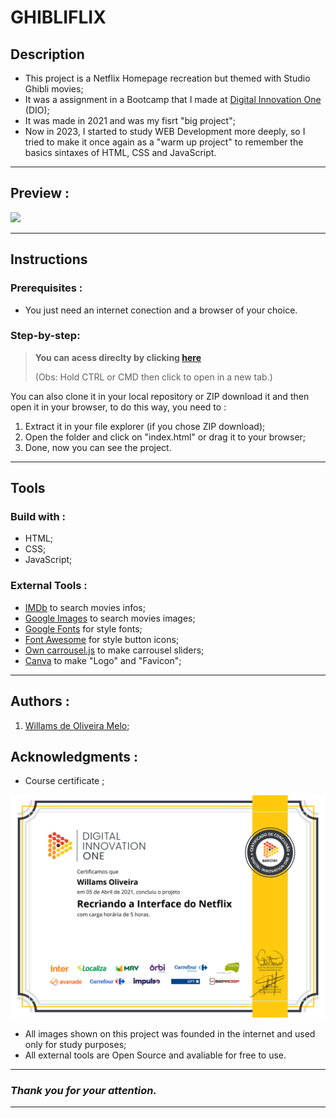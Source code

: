 # **GHIBLIFLIX**

## Description
- This project is a Netflix Homepage recreation but themed with Studio Ghibli movies;
- It was a assignment in a Bootcamp that I made at [Digital Innovation One](https://web.dio.me/home) (DIO);
- It was made in 2021 and was my fisrt "big project";
- Now in 2023, I started to study WEB Development more deeply, so I tried to make it once again as a "warm up project" to remember the basics sintaxes of HTML, CSS and JavaScript.
---
## Preview :
![](https://github.com/WillOliv/File-Storage/blob/main/README-Storage/Ghibliflix/willoliv.github.io_Ghibliflix_(3).png?raw=true)

---
## Instructions
### Prerequisites :
- You just need an internet conection and a browser of your choice.

### Step-by-step:
> **You can acess direclty by clicking [here](http://willoliv.github.io/Ghibliflix)** 
> 
> (Obs: Hold CTRL or CMD then click to open in a new tab.)

You can also clone it in your local repository or ZIP download it and then open it in your browser, to do this way, you need to :
1. Extract it in your file explorer (if you chose ZIP download);
2. Open the folder and click on "index.html" or drag it to your browser;
3. Done, now you can see the project.
---
## Tools
### Build with :

- HTML;
- CSS;
- JavaScript;

### External Tools :
- [IMDb](https://www.imdb.com/) to search movies infos;
- [Google Images](https://images.google.com/) to search movies images;
- [Google Fonts](https://fonts.google.com/) for style fonts;
- [Font Awesome](https://fontawesome.com/) for style button icons;
- [Own carrousel.js](https://owlcarousel2.github.io/OwlCarousel2/) to make carrousel sliders;
- [Canva](https://www.canva.com/) to make "Logo" and "Favicon"; 
---
## Authors :
1. [Willams de Oliveira Melo](https://github.com/WillOliv);

## Acknowledgments :
- Course certificate ;

![](https://github.com/WillOliv/File-Storage/blob/main/README-Storage/Ghibliflix/Project-certificate.png?raw=true)
- All images shown on this project was founded in the internet and used only for study purposes;
- All external tools are Open Source and avaliable for free to use.
---
### *Thank you for your attention.*
---

